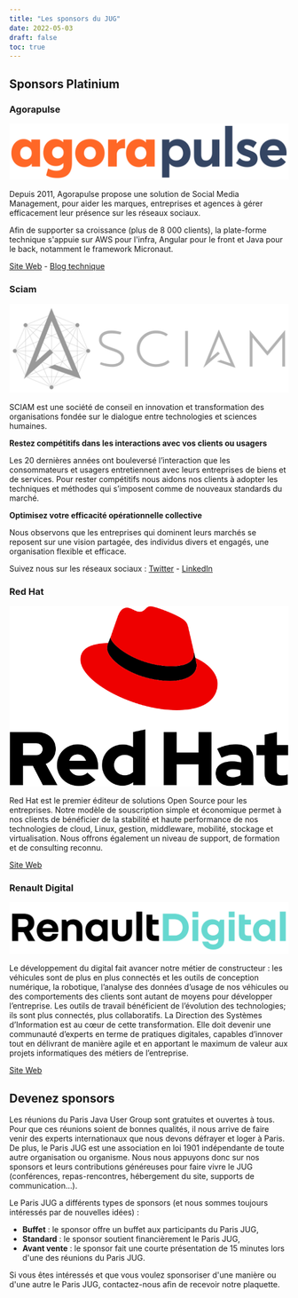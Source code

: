 ```yaml
---
title: "Les sponsors du JUG"
date: 2022-05-03
draft: false
toc: true
---
```


## Sponsors Platinium

### Agorapulse

![Agorapulse](/img/sponsors/agorapulse.svg)

Depuis 2011, Agorapulse propose une solution de Social Media Management, pour aider les marques, entreprises et agences à gérer efficacement leur présence sur les réseaux sociaux.

Afin de supporter sa croissance (plus de 8 000 clients), la plate-forme technique s'appuie sur AWS pour l'infra, Angular pour le front et Java pour le back, notamment le framework Micronaut.

[Site Web](https://www.agorapulse.com) - [Blog technique]( https://medium.com/agorapulse-stories/tech/home)

### Sciam

![Sciam](/img/sponsors/sciam.svg)

SCIAM est une société de conseil en innovation et transformation des organisations fondée sur le dialogue entre technologies et sciences humaines.

**Restez compétitifs dans les interactions avec vos clients ou usagers**

Les 20 dernières années ont bouleversé l’interaction que les consommateurs et usagers entretiennent avec leurs entreprises de biens et de services. Pour rester compétitifs nous aidons nos clients à adopter les techniques et méthodes qui s’imposent comme de nouveaux standards du marché.

**Optimisez votre efficacité opérationnelle collective**

Nous observons que les entreprises qui dominent leurs marchés se reposent sur une vision partagée, des individus divers et engagés, une organisation flexible et efficace.

Suivez nous sur les réseaux sociaux : [Twitter](https://twitter.com/SCIAM_FR) - [LinkedIn](https://www.linkedin.com/company/sciamfr/)

### Red Hat

![Red Hat](/img/sponsors/red-hat.svg)

Red Hat est le premier éditeur de solutions Open Source pour les entreprises.
Notre modèle de souscription simple et économique permet à nos clients de bénéficier de la stabilité et haute performance de nos technologies de cloud, Linux, gestion, middleware, mobilité, stockage et virtualisation.
Nous offrons également un niveau de support, de formation et de consulting reconnu.

[Site Web](https://www.redhat.com/fr/global/france)

### Renault Digital

![Renault Digital](/img/sponsors/renault-digital.svg)

Le développement du digital fait avancer notre métier de constructeur : les véhicules sont de plus en plus connectés et les outils de conception numérique, la robotique, l’analyse des données d’usage de nos véhicules ou des comportements des clients sont autant de moyens pour développer l’entreprise.
Les outils de travail bénéficient de l’évolution des technologies; ils sont plus connectés, plus collaboratifs.
La Direction des Systèmes d’Information est au cœur de cette transformation.
Elle doit devenir une communauté d’experts en terme de pratiques digitales, capables d’innover tout en délivrant de manière agile et en apportant le maximum de valeur aux projets informatiques des métiers de l’entreprise.

[Site Web](https://group.renault.com/talents/nos-metiers/digital/)

## Devenez sponsors

Les réunions du Paris Java User Group sont gratuites et ouvertes à tous.
Pour que ces réunions soient de bonnes qualités, il nous arrive de faire venir des experts internationaux que nous devons défrayer et loger à Paris.
De plus, le Paris JUG est une association en loi 1901 indépendante de toute autre organisation ou organisme.
Nous nous appuyons donc sur nos sponsors et leurs contributions généreuses pour faire vivre le JUG (conférences, repas-rencontres, hébergement du site, supports de communication…).

Le Paris JUG a différents types de sponsors (et nous sommes toujours intéressés par de nouvelles idées) :

* **Buffet** : le sponsor offre un buffet aux participants du Paris JUG,
* **Standard** : le sponsor soutient financièrement le Paris JUG,
* **Avant vente** : le sponsor fait une courte présentation de 15 minutes lors d'une des réunions du Paris JUG.

Si vous êtes intéressés et que vous voulez sponsoriser d'une manière ou d'une autre le Paris JUG, contactez-nous afin de recevoir notre plaquette.
